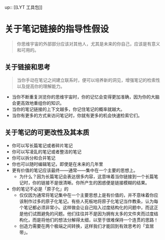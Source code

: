 up:: [[LYT 工具包]]

# 关于笔记链接的指导性假设

> 你思维宇宙的外部部分应该对其他人，尤其是未来的你自己，应该是有意义和可用的。

## 关于链接和思考

> 当你手动在笔记之间建立联系时，便可以培养新的洞见，增强笔记的检索性以及提高你的理解能力。

- 当你不断重复浏览你的思维宇宙时，你的记忆会变得更加准确，因为你的大脑会更高效地重组你的知识。
- 当你的笔记链接的上下文越多，你记住笔记的概率就越大。
- 当你有更多的方式来访问笔记时，你就有更多的机会快速检索它们。

## 关于笔记的可更改性及其本质

- 你可以写长篇笔记或者碎片笔记
- 你可以写凌乱的笔记或者整洁的笔记
- 你可以拆分和合并笔记
- 你也可以随时编辑笔记，即使是在未来的几年里
- 更有价值的笔记应该最终——通常——集中在一个主要的思想上。
    - 为什么？因为长篇笔记会表达很多内容，这意味着当你链接到一个长篇笔记时，你的链接不是很清晰。你所产生的困惑便是链接模糊的结果。
- 你的笔记不必是「原子化」的
    - 仅仅因为通常将笔记集中在一个主要思想上是有价值的，并不意味着你应该制作过多的原子化笔记。有些人死板地将原子化笔记当作教条，认为每个笔记都必须非常小。这样做会让自己陷入过度结构化的问题中，而这正是他们试图避免的问题。他们往往并不是因为拥有太多的文件夹而过度结构化，而是将他们的想法分解得太细，以至于很难保持一个连贯的思路！
    - 创造力需要在两个极端之间转换，这样我们才能回到有效思考的「宜居带」。
